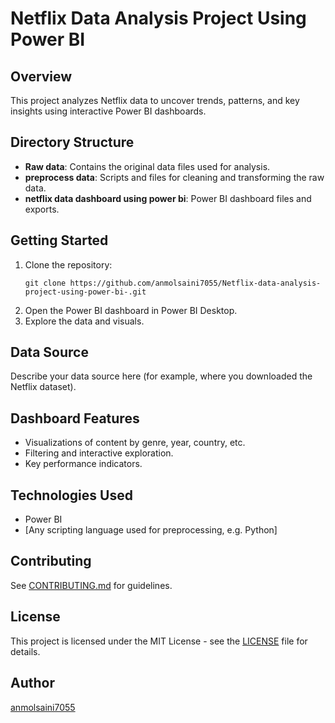 # Netflix Data Analysis Project Using Power BI

## Overview
This project analyzes Netflix data to uncover trends, patterns, and key insights using interactive Power BI dashboards.

## Directory Structure
- **Raw data**: Contains the original data files used for analysis.
- **preprocess data**: Scripts and files for cleaning and transforming the raw data.
- **netflix data dashboard using power bi**: Power BI dashboard files and exports.

## Getting Started
1. Clone the repository:
   ```
   git clone https://github.com/anmolsaini7055/Netflix-data-analysis-project-using-power-bi-.git
   ```
2. Open the Power BI dashboard in Power BI Desktop.
3. Explore the data and visuals.

## Data Source
Describe your data source here (for example, where you downloaded the Netflix dataset).

## Dashboard Features
- Visualizations of content by genre, year, country, etc.
- Filtering and interactive exploration.
- Key performance indicators.

## Technologies Used
- Power BI
- [Any scripting language used for preprocessing, e.g. Python]

## Contributing
See [CONTRIBUTING.md](CONTRIBUTING.md) for guidelines.

## License
This project is licensed under the MIT License - see the [LICENSE](LICENSE) file for details.

## Author
[anmolsaini7055](https://github.com/anmolsaini7055)
